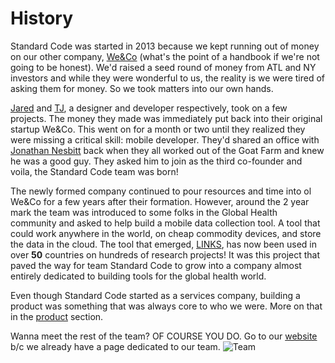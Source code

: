 # History
Standard Code was started in 2013 because we kept running out of money on our other company, [We&Co](http://www.weand.co) (what's the point of a handbook if we're not going to be honest). We'd raised a seed round of money from ATL and NY investors and while they were wonderful to us, the reality is we were tired of asking them for money. So we took matters into our own hands.

[Jared](https://www.standardco.de/jared-malan-partner-experience) and [TJ](https://www.standardco.de/tj-muehleman-partner-relationships), a designer and developer respectively, took on a few projects. The money they made was immediately put back into their original startup We&Co. This went on for a month or two until they realized they were missing a critical skill: mobile developer. They'd shared an office with [Jonathan Nesbitt](https://www.standardco.de/jonathan-nesbitt-partner-technology) back when they all worked out of the Goat Farm and knew he was a good guy. They asked him to join as the third co-founder and voila, the Standard Code team was born!

The newly formed company continued to pour resources and time into ol We&Co for a few years after their formation. However, around the 2 year mark the team was introduced to some folks in the Global Health community and asked to help build a mobile data collection tool. A tool that could work anywhere in the world, on cheap commodity devices, and store the data in the cloud. The tool that emerged, [LINKS](http://www.linkssystem.org), has now been used in over **50** countries on hundreds of research projects! It was this project that paved the way for team Standard Code to grow into a company almost entirely dedicated to building tools for the global health world.

Even though Standard Code started as a services company, building a product was something that was always core to who we were. More on that in the [product](product.md) section.

Wanna meet the rest of the team? OF COURSE YOU DO. Go to our [website](https://www.standardco.de/team) b/c we already have a page dedicated to our team.
![Team ](https://www.standardco.de/assets/major_team_filter-bc26b8d1360236492de7cd23cbeb5cdc26f6e4a836fa3319307060051af14346.JPG "Best Damn Lookin Team Ever")
